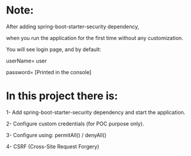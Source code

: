 # Note:
   
   After adding spring-boot-starter-security dependency,
   
   when you run the application for the first time without any customization.
   
   You will see login page, and by default:
   
   userName= user
   
   password= [Printed in the console]

# In this project there is:

   1- Add spring-boot-starter-security dependency and start the application.
   
   2- Configure custom credentials (for POC purpose only).
   
   3- Configure using: permitAll() / denyAll()
   
   4- CSRF (Cross-Site Request Forgery)